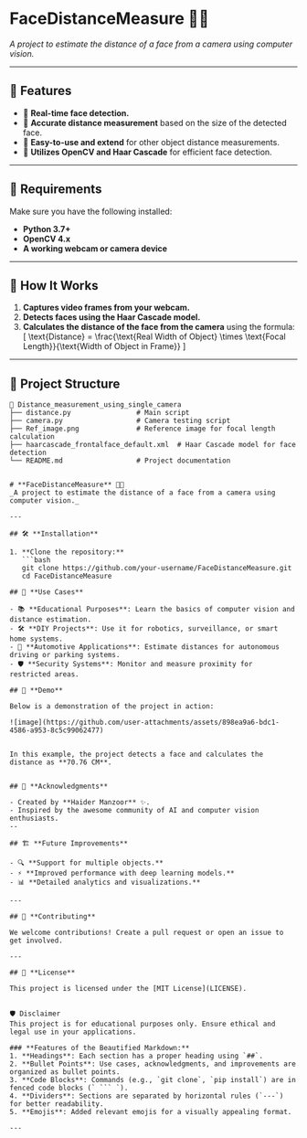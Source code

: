 # **FaceDistanceMeasure** 📏📸  
_A project to estimate the distance of a face from a camera using computer vision._

---

## 🌟 **Features**
- 🎥 **Real-time face detection.**
- 📏 **Accurate distance measurement** based on the size of the detected face.
- 📂 **Easy-to-use and extend** for other object distance measurements.
- 🧠 **Utilizes OpenCV and Haar Cascade** for efficient face detection.

---

## 🔧 **Requirements**
Make sure you have the following installed:
- **Python 3.7+**
- **OpenCV 4.x**
- **A working webcam or camera device**

---

## 🚀 **How It Works**
1. **Captures video frames from your webcam.**
2. **Detects faces using the Haar Cascade model.**
3. **Calculates the distance of the face from the camera** using the formula:
   \[
   \text{Distance} = \frac{\text{Real Width of Object} \times \text{Focal Length}}{\text{Width of Object in Frame}}
   \]

---

## 📂 **Project Structure**
```plaintext
📁 Distance_measurement_using_single_camera
├── distance.py                # Main script
├── camera.py                  # Camera testing script
├── Ref_image.png              # Reference image for focal length calculation
├── haarcascade_frontalface_default.xml  # Haar Cascade model for face detection
└── README.md                  # Project documentation


# **FaceDistanceMeasure** 📏📸  
_A project to estimate the distance of a face from a camera using computer vision._

---

## 🛠️ **Installation**

1. **Clone the repository:**
   ```bash
   git clone https://github.com/your-username/FaceDistanceMeasure.git
   cd FaceDistanceMeasure

## 🤔 **Use Cases**

- 📚 **Educational Purposes**: Learn the basics of computer vision and distance estimation.
- 🛠️ **DIY Projects**: Use it for robotics, surveillance, or smart home systems.
- 🚗 **Automotive Applications**: Estimate distances for autonomous driving or parking systems.
- 🛡️ **Security Systems**: Monitor and measure proximity for restricted areas.

## 📸 **Demo**

Below is a demonstration of the project in action:

![image](https://github.com/user-attachments/assets/898ea9a6-bdc1-4586-a953-8c5c99062477)


In this example, the project detects a face and calculates the distance as **70.76 CM**.


## 📝 **Acknowledgments**

- Created by **Haider Manzoor** ✨.
- Inspired by the awesome community of AI and computer vision enthusiasts.
--

## 🏗️ **Future Improvements**

- 🔍 **Support for multiple objects.**
- ⚡ **Improved performance with deep learning models.**
- 📊 **Detailed analytics and visualizations.**

---

## 💌 **Contributing**

We welcome contributions! Create a pull request or open an issue to get involved.

---

## 📜 **License**

This project is licensed under the [MIT License](LICENSE).


🛡️ Disclaimer
This project is for educational purposes only. Ensure ethical and legal use in your applications.

### **Features of the Beautified Markdown:**
1. **Headings**: Each section has a proper heading using `##`.
2. **Bullet Points**: Use cases, acknowledgments, and improvements are organized as bullet points.
3. **Code Blocks**: Commands (e.g., `git clone`, `pip install`) are in fenced code blocks (` ``` `).
4. **Dividers**: Sections are separated by horizontal rules (`---`) for better readability.
5. **Emojis**: Added relevant emojis for a visually appealing format.

---

